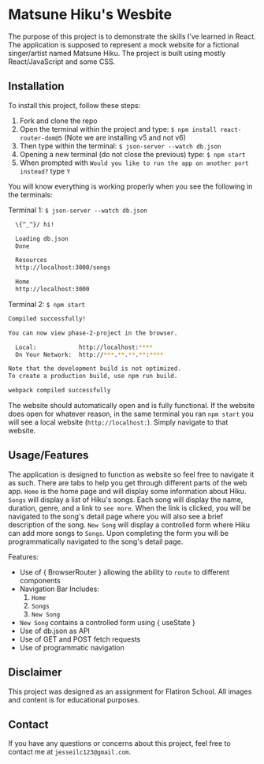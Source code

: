 # Matsune Hiku's Wesbite

The purpose of this project is to demonstrate the skills I've learned in React. The application is supposed to represent a mock website for a fictional singer/artist named Matsune Hiku. The project is built using mostly React/JavaScript and some CSS.

## Installation

To install this project, follow these steps:

1. Fork and clone the repo
2. Open the terminal within the project and type: `$ npm install react-router-dom@5` (Note we are installing v5 and not v6)
3. Then type within the terminal: `$ json-server --watch db.json`
4. Opening a new terminal (do not close the previous) type: `$ npm start`
5. When prompted with `Would you like to run the app on another port instead?` type `Y`

You will know everything is working properly when you see the following in the terminals:

Terminal 1: `$ json-server --watch db.json` 
```bash
  \{^_^}/ hi!

  Loading db.json
  Done

  Resources
  http://localhost:3000/songs

  Home
  http://localhost:3000
```

Terminal 2: `$ npm start`
```bash 
Compiled successfully!

You can now view phase-2-project in the browser.

  Local:            http://localhost:****
  On Your Network:  http://***.**.**.**:****

Note that the development build is not optimized.
To create a production build, use npm run build.

webpack compiled successfully
```
The website should automatically open and is fully functional. If the website does open for whatever reason, in the same terminal you ran `npm start` you will see a local website (`http://localhost:`). Simply navigate to that website. 

## Usage/Features

The application is designed to function as website so feel free to navigate it as such. There are tabs to help you get through different parts of the web app. `Home` is the home page and will display some information about Hiku. `Songs` will display a list of Hiku's songs. Each song will display the name, duration, genre, and a link to `see more`. When the link is clicked, you will be navigated to the song's detail page where you will also see a brief description of the song. `New Song` will display a controlled form where Hiku can add more songs to `Songs`. Upon completing the form you will be programmatically navigated to the song's detail page. 

Features:
- Use of { BrowserRouter } allowing the ability to `route` to different components
- Navigation Bar Includes: 
    1. `Home`
    2. `Songs`
    3. `New Song`
- `New Song` contains a controlled form using { useState }
- Use of db.json as API
- Use of GET and POST fetch requests
- Use of programmatic navigation 

## Disclaimer

This project was designed as an assignment for Flatiron School. All images and content is for educational purposes. 

## Contact

If you have any questions or concerns about this project, feel free to contact me at `jesseilc123@gmail.com`.